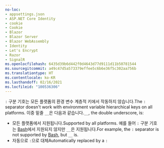 ```yaml
---
no-loc:
- appsettings.json
- ASP.NET Core Identity
- cookie
- Cookie
- Blazor
- Blazor Server
- Blazor WebAssembly
- Identity
- Let's Encrypt
- Razor
- SignalR
ms.openlocfilehash: 6435d39b6d442f0d4643d77d9111d11b50781544
ms.sourcegitcommit: a49c47d5a573379effee5c6b6e36f5c302aa756b
ms.translationtype: HT
ms.contentlocale: ko-KR
ms.lasthandoff: 02/16/2021
ms.locfileid: "100536306"
---
```

<span data-ttu-id="c7dc7-101">`:` 구분 기호는 모든 플랫폼의 환경 변수 계층적 키에서 작동하지 않습니다.</span><span class="sxs-lookup"><span data-stu-id="c7dc7-101">The `:` separator doesn't work with environment variable hierarchical keys on all platforms.</span></span> <span data-ttu-id="c7dc7-102">이중 밑줄 `__`은 다음과 같습니다.</span><span class="sxs-lookup"><span data-stu-id="c7dc7-102">`__`, the double underscore, is:</span></span>

* <span data-ttu-id="c7dc7-103">모든 플랫폼에서 지원됩니다.</span><span class="sxs-lookup"><span data-stu-id="c7dc7-103">Supported by all platforms.</span></span> <span data-ttu-id="c7dc7-104">예를 들어 `:` 구분 기호는 [Bash](https://linuxhint.com/bash-environment-variables/)에서 지원되지 않지만 `__`은 지원됩니다.</span><span class="sxs-lookup"><span data-stu-id="c7dc7-104">For example, the `:` separator is not supported by [Bash](https://linuxhint.com/bash-environment-variables/), but `__` is.</span></span>
* <span data-ttu-id="c7dc7-105">자동으로 `:`으로 대체</span><span class="sxs-lookup"><span data-stu-id="c7dc7-105">Automatically replaced by a `:`</span></span>